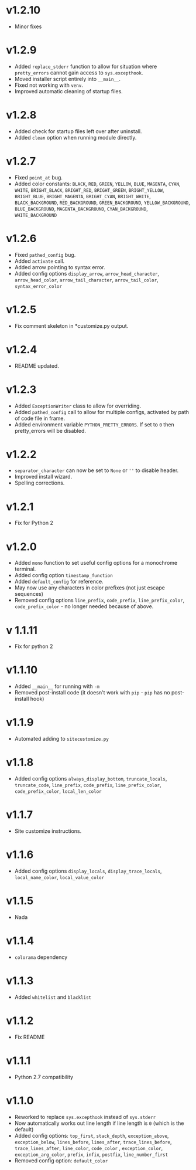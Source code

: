 # v1.2.10

* Minor fixes


# v1.2.9

* Added `replace_stderr` function to allow for situation where `pretty_errors` cannot gain access to `sys.excepthook`.
* Moved installer script entirely into `__main__`.
* Fixed not working with `venv`.
* Improved automatic cleaning of startup files.


# v1.2.8

* Added check for startup files left over after uninstall.
* Added `clean` option when running module directly.


# v1.2.7

* Fixed `point_at` bug.
* Added color constants: `BLACK`, `RED`, `GREEN`, `YELLOW`, `BLUE`, `MAGENTA`, `CYAN`, `WHITE`, `BRIGHT_BLACK`, `BRIGHT_RED`, `BRIGHT_GREEN`, `BRIGHT_YELLOW`, `BRIGHT_BLUE`, `BRIGHT_MAGENTA`, `BRIGHT_CYAN`, `BRIGHT_WHITE`, `BLACK_BACKGROUND`, `RED_BACKGROUND`, `GREEN_BACKGROUND`, `YELLOW_BACKGROUND`, `BLUE_BACKGROUND`, `MAGENTA_BACKGROUND`, `CYAN_BACKGROUND`, `WHITE_BACKGROUND`


# v1.2.6

* Fixed `pathed_config` bug.
* Added `activate` call.
* Added arrow pointing to syntax error.
* Added config options `display_arrow`, `arrow_head_character`, `arrow_head_color`, `arrow_tail_character`, `arrow_tail_color`, `syntax_error_color`


# v1.2.5

* Fix comment skeleton in *customize.py output.


# v1.2.4

* README updated.


# v1.2.3

* Added `ExceptionWriter` class to allow for overriding.
* Added `pathed_config` call to allow for multiple configs, activated by path of code file in frame.
* Added environment variable `PYTHON_PRETTY_ERRORS`.  If set to `0` then pretty_errors will be disabled.


# v1.2.2

* `separator_character` can now be set to `None` or `''` to disable header.
* Improved install wizard.
* Spelling corrections.


# v1.2.1

* Fix for Python 2


# v1.2.0

* Added `mono` function to set useful config options for a monochrome terminal.
* Added config option `timestamp_function`
* Added `default_config` for reference.
* May now use any characters in color prefixes (not just escape sequences)
* Removed config options `line_prefix`, `code_prefix`, `line_prefix_color`, `code_prefix_color` - no longer needed because of above.


# v 1.1.11

* Fix for python 2


# v1.1.10

* Added `__main__` for running with `-m`
* Removed post-install code (it doesn't work with `pip` - `pip` has no post-install hook)


# v1.1.9

* Automated adding to `sitecustomize.py`


# v1.1.8

* Added config options `always_display_bottom`, `truncate_locals`, `truncate_code`, `line_prefix`, `code_prefix`, `line_prefix_color`, `code_prefix_color`, `local_len_color`


# v1.1.7

* Site customize instructions.


# v1.1.6

* Added config options `display_locals`, `display_trace_locals`, `local_name_color`, `local_value_color`


# v1.1.5

* Nada


# v1.1.4

* `colorama` dependency


# v1.1.3

* Added `whitelist` and `blacklist`


# v1.1.2

* Fix README


# v1.1.1

* Python 2.7 compatibility


# v1.1.0

* Reworked to replace `sys.excepthook` instead of `sys.stderr`
* Now automatically works out line length if line length is `0` (which is the default)
* Added config options: `top_first`, `stack_depth`, `exception_above`, `exception_below`, `lines_before`, `lines_after`, `trace_lines_before`, `trace_lines_after`, `line_color`, `code_color` , `exception_color`, `exception_arg_color`, `prefix`, `infix`, `postfix`, `line_number_first`
* Removed config option: `default_color`
